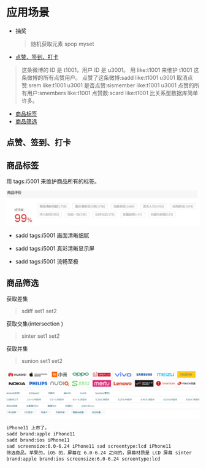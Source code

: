 # 应用场景

- 抽奖

  > 随机获取元素 spop myset

- [点赞、签到、打卡](#点赞、签到、打卡)

> 这条微博的 ID 是 t1001，用户 ID 是 u3001。
> 用 like:t1001 来维护 t1001 这条微博的所有点赞用户。 点赞了这条微博:sadd like:t1001 u3001 取消点赞:srem like:t1001 u3001 是否点赞:sismember like:t1001 u3001 点赞的所有用户:smembers like:t1001 点赞数:scard like:t1001
> 比关系型数据库简单许多。

- [商品标签](#商品标签)
- [商品筛选](#商品筛选)

## 点赞、签到、打卡

## 商品标签

用 tags:i5001 来维护商品所有的标签。

![image-20200805172748587](../../../assets/image-20200805172748587.png)

- sadd tags:i5001 画面清晰细腻 

- sadd tags:i5001 真彩清晰显示屏 

- sadd tags:i5001 流畅至极

## 商品筛选

获取差集

> sdiff set1 set2

获取交集(intersection )

> sinter set1 set2

获取并集

> sunion set1 set2

![image-20200805173038475](../../../assets/image-20200805173038475.png)

```
iPhone11 上市了。
sadd brand:apple iPhone11
sadd brand:ios iPhone11
sad screensize:6.0-6.24 iPhone11 sad screentype:lcd iPhone11
筛选商品，苹果的，iOS 的，屏幕在 6.0-6.24 之间的，屏幕材质是 LCD 屏幕 sinter brand:apple brand:ios screensize:6.0-6.24 screentype:lcd
```

